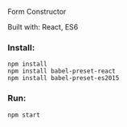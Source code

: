 Form Constructor

Built with: React, ES6

### Install:
```
npm install
npm install babel-preset-react
npm install babel-preset-es2015
```

### Run:
```
npm start
```